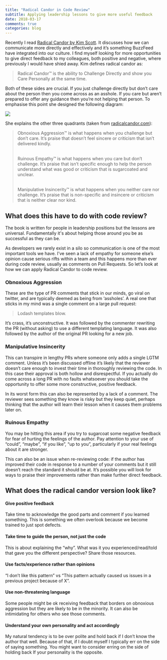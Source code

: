 ```yaml
---
title: "Radical Candor in Code Review"
subtitle: Applying leadership lessons to give more useful feedback
date: 2018-03-17
comments: true
categories: blog
---
```


Recently I read [Radical Candor by Kim Scott](https://www.amazon.co.uk/Radical-Candor-What-Want-Saying/dp/1509845380/ref=sr_1_1). It discusses how we can communicate more directly and effectively and it’s something BuzzFeed have integrated into our culture. I find myself looking for more opportunities to give direct feedback to my colleagues, both positive and negative, where previously I would have shied away. Kim defines radical candor as:

<blockquote>Radical Candor™ is the ability to Challenge Directly and show you Care Personally at the same time.</blockquote>

Both of these sides are crucial. If you just challenge directly but don’t care about the person then you come across as an asshole. If you care but aren’t prepared to offer any guidance then you’re not helping that person. To emphasise this point she designed the following diagram:

<img src="/images/radical-candor.png" />

She explains the other three quadrants (taken from [radicalcandor.com](radicalcandor.com)):

<blockquote>Obnoxious Aggression™ is what happens when you challenge but don’t care. It’s praise that doesn’t feel sincere or criticism that isn’t delivered kindly.<br /><br />

Ruinous Empathy™ is what happens when you care but don’t challenge. It’s praise that isn’t specific enough to help the person understand what was good or criticism that is sugarcoated and unclear.<br /><br />

Manipulative Insincerity™ is what happens when you neither care nor challenge. It’s praise that is non-specific and insincere or criticism that is neither clear nor kind.</blockquote>

## What does this have to do with code review?

The book is written for people in leadership positions but the lessons are universal. Fundamentally it's about helping those around you be as successful as they can be.

As developers we rarely exist in a silo so communication is one of the most important tools we have. I’ve seen a lack of empathy for someone else’s opinion cause serious rifts within a team and this happens more than ever during code review, usually as comments on Pull Requests. So let’s look at how we can apply Radical Candor to code review.

### Obnoxious Aggression

These are the type of PR comments that stick in our minds, go viral on twitter, and are typically deemed as being from ‘assholes’. A real one that sticks in my mind was a single comment on a large pull request:

<blockquote>Lodash templates blow.</blockquote>

It’s crass, it’s unconstructive. It was followed by the commenter rewriting the PR (without asking) to use a different templating language. It was also followed by the author of the original PR looking for a new job.

### Manipulative Insincerity

This can transpire in lengthy PRs where someone only adds a single LGTM comment. Unless it’s been discussed offline it’s likely that the reviewer doesn’t care enough to invest their time in thoroughly reviewing the code. In this case their approval is both hollow and disrespectful. If you actually do come across a long PR with no faults whatsoever you should take the opportunity to offer some more constructive, positive feedback.

In its worst form this can also be represented by a lack of a comment. The reviewer sees something they know is risky but they keep quiet, perhaps thinking that the author will learn their lesson when it causes them problems later on.

### Ruinous Empathy

You may be hitting this area if you try to sugarcoat some negative feedback for fear of hurting the feelings of the author. Pay attention to your use of “could”, “maybe”, “if you like”, “up to you”, particularly if your real feelings about it are stronger.

This can also be an issue when re-reviewing code: if the author has improved their code in response to a number of your comments but it still doesn’t reach the standard it should be at. It’s possible you will look for ways to praise their improvements rather than make further direct feedback.

## What does the radical candor version look like?

#### Give positive feedback

Take time to acknowledge the good parts and comment if you learned something. This is something we often overlook because we become trained to just spot defects.

#### Take time to guide the person, not just the code
This is about explaining the “why”. What was it you experienced/read/told that gave you the different perspective? Share those resources.

#### Use facts/experience rather than opinions
“I don’t like this pattern” vs “This pattern actually caused us issues in a previous project because of X”.

#### Use non-threatening language
Some people might be ok receiving feedback that borders on obnoxious aggression but they are likely to be in the minority. It can also be intimidating for others who see those comments.

#### Understand your own personality and act accordingly
My natural tendency is to be over polite and hold back if I don’t know the author that well. Because of that, if I doubt myself I typically err on the side of saying something. You might want to consider erring on the side of holding back If your personality is the opposite.

